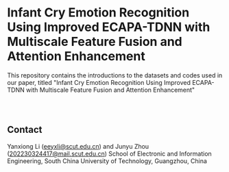 # Infant Cry Emotion Recognition Using Improved ECAPA-TDNN with Multiscale Feature Fusion and Attention Enhancement
This repository contains the introductions to the datasets and codes used in our paper, titled "Infant Cry Emotion Recognition Using Improved ECAPA-TDNN with Multiscale Feature Fusion and Attention Enhancement" <h3><br>

## Contact
Yanxiong Li (eeyxli@scut.edu.cn) and Junyu Zhou (202230324417@mail.scut.edu.cn)
School of Electronic and Information Engineering, South China University of Technology, Guangzhou, China